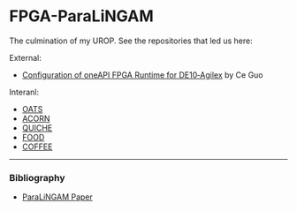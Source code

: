 # FPGA-ParaLiNGAM

The culmination of my UROP.
See the repositories that led us here:

External:
* [Configuration of oneAPI FPGA Runtime for DE10‐Agilex](https://github.com/ceguo/era-hello/wiki/Configuration-of-oneAPI-FPGA-Runtime-for-DE10%E2%80%90Agilex#installing-intel-fpga-add-on-for-oneapi-base-toolkit) by Ce Guo

Interanl:
* [OATS](https://github.com/thomas-dsl-johnson/OATS)
* [ACORN](https://github.com/thomas-dsl-johnson/ACORN)
* [QUICHE](https://github.com/thomas-dsl-johnson/QUICHE)
* [FOOD](https://github.com/thomas-dsl-johnson/FOOD)
* [COFFEE](https://github.com/thomas-dsl-johnson/COFFEE)

---

### Bibliography

* [ParaLiNGAM Paper](https://arxiv.org/abs/2109.13993)
